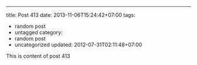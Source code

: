 ---
title: Post 413
date: 2013-11-06T15:24:42+07:00
tags:
  - random post
  - untagged
category:
  - random post
  - uncategorized
updated: 2012-07-31T02:11:48+07:00

This is content of post 413